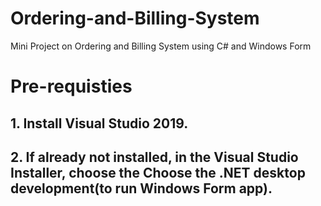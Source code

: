 # Ordering-and-Billing-System
Mini Project on Ordering and Billing System using C# and Windows Form

# Pre-requisties
## 1. Install Visual Studio 2019.
## 2. If already not installed, in the Visual Studio Installer, choose the Choose the .NET desktop development(to run Windows Form app).
